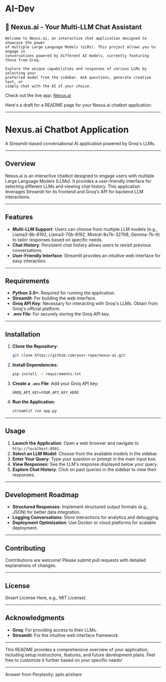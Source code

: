 # AI-Dev
## 🧠 Nexus.ai - Your Multi-LLM Chat Assistant

    Welcome to Nexus.ai, an interactive chat application designed to showcase the power
    of multiple Large Language Models (LLMs). This project allows you to engage in
    conversations powered by different AI models, currently featuring those from Groq.

    Explore the unique capabilities and responses of various LLMs by selecting your
    preferred model from the sidebar. Ask questions, generate creative text, or
    simply chat with the AI of your choice.

  Check out the live app: [Nexus.ai](https://mynexus.streamlit.app/) 

  Here's a draft for a README page for your Nexus.ai chatbot application:

---

# **Nexus.ai Chatbot Application**
A Streamlit-based conversational AI application powered by Groq's LLMs.

---

## **Overview**
Nexus.ai is an interactive chatbot designed to engage users with multiple Large Language Models (LLMs). It provides a user-friendly interface for selecting different LLMs and viewing chat history. This application leverages Streamlit for its frontend and Groq's API for backend LLM interactions.

---

## **Features**

- **Multi-LLM Support**: Users can choose from multiple LLM models (e.g., Llama3-8b-8192, Llama3-70b-8192, Mixtral-8x7b-32768, Gemma-7b-It) to tailor responses based on specific needs.
- **Chat History**: Persistent chat history allows users to revisit previous conversations.
- **User-Friendly Interface**: Streamlit provides an intuitive web interface for easy interaction.

---

## **Requirements**

- **Python 3.9+**: Required for running the application.
- **Streamlit**: For building the web interface.
- **Groq API Key**: Necessary for interacting with Groq's LLMs. Obtain from Groq's official platform.
- **.env File**: For securely storing the Groq API key.

---

## **Installation**

1. **Clone the Repository**:
   ```bash
   git clone https://github.com/your-repo/nexus-ai.git
   ```

2. **Install Dependencies**:
   ```bash
   pip install -r requirements.txt
   ```

3. **Create a `.env` File**:
   Add your Groq API key:
   ```plaintext
   GROQ_API_KEY=YOUR_API_KEY_HERE
   ```

4. **Run the Application**:
   ```bash
   streamlit run app.py
   ```

---

## **Usage**

1. **Launch the Application**: Open a web browser and navigate to `http://localhost:8501`.
2. **Select an LLM Model**: Choose from the available models in the sidebar.
3. **Enter Your Query**: Type your question or prompt in the main input box.
4. **View Responses**: See the LLM's response displayed below your query.
5. **Explore Chat History**: Click on past queries in the sidebar to view their responses.

---

## **Development Roadmap**

- **Structured Responses**: Implement structured output formats (e.g., JSON) for better data integration.
- **Logging Conversations**: Store interactions for analytics and debugging.
- **Deployment Optimization**: Use Docker or cloud platforms for scalable deployment.

---

## **Contributing**

Contributions are welcome! Please submit pull requests with detailed explanations of changes.

---

## **License**

[Insert License Here, e.g., MIT License]

---

## **Acknowledgments**

- **Groq**: For providing access to their LLMs.
- **Streamlit**: For the intuitive web interface framework.

---

This README provides a comprehensive overview of your application, including setup instructions, features, and future development plans. Feel free to customize it further based on your specific needs!

---
Answer from Perplexity: pplx.ai/share
